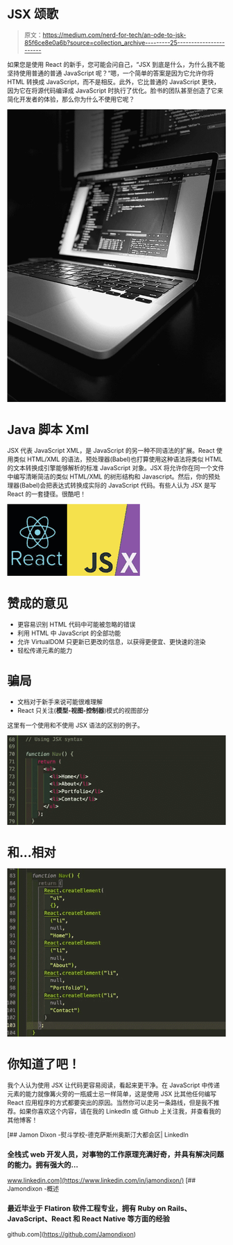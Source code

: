 # JSX 颂歌

> 原文：<https://medium.com/nerd-for-tech/an-ode-to-jsk-85f6ce8e0a6b?source=collection_archive---------25----------------------->

如果您是使用 React 的新手，您可能会问自己，“JSX 到底是什么，为什么我不能坚持使用普通的普通 JavaScript 呢？“嗯，一个简单的答案是因为它允许你将 HTML 转换成 JavaScript，而不是相反。此外，它比普通的 JavaScript 更快，因为它在将源代码编译成 JavaScript 时执行了优化。脸书的团队甚至创造了它来简化开发者的体验，那么你为什么不使用它呢？

![](img/a1bb36f18b29108ae87e3641bf095d21.png)

# Java 脚本 Xml

JSX 代表 JavaScript XML，是 JavaScript 的另一种不同语法的扩展。React 使用类似 HTML/XML 的语法，预处理器(Babel)也打算使用这种语法将类似 HTML 的文本转换成引擎能够解析的标准 JavaScript 对象。JSX 将允许你在同一个文件中编写清晰简洁的类似 HTML/XML 的树形结构和 Javascript。然后，你的预处理器(Babel)会把表达式转换成实际的 JavaScript 代码。有些人认为 JSX 是写 React 的一套捷径。很酷吧！

![](img/dec0ff02c60b2ce423bd06e9ee38cb43.png)

# 赞成的意见

*   更容易识别 HTML 代码中可能被忽略的错误
*   利用 HTML 中 JavaScript 的全部功能
*   允许 VirtualDOM 只更新已更改的信息，以获得更便宜、更快速的渲染
*   轻松传递元素的能力

# 骗局

*   文档对于新手来说可能很难理解
*   React 只关注(**模型-视图-控制器**)模式的视图部分

这里有一个使用和不使用 JSX 语法的区别的例子。

![](img/fb7628c632ea0a21cf68ab9c55c46524.png)

# 和...相对

![](img/d41085aebc9fc526a706133000c1118f.png)

# **你知道了吧！**

我个人认为使用 JSX 让代码更容易阅读，看起来更干净。在 JavaScript 中传递元素的能力就像篝火旁的一瓶威士忌一样简单，这是使用 JSX 比其他任何编写 React 应用程序的方式都要突出的原因。当然你可以走另一条路线，但是我不推荐。如果你喜欢这个内容，请在我的 LinkedIn 或 Github 上关注我，并查看我的其他博客！

[](https://www.linkedin.com/in/jamondixon/) [## Jamon Dixon -熨斗学校-德克萨斯州奥斯汀大都会区| LinkedIn

### 全栈式 web 开发人员，对事物的工作原理充满好奇，并具有解决问题的能力。拥有强大的…

www.linkedin.com](https://www.linkedin.com/in/jamondixon/) [](https://github.com/Jamondixon) [## Jamondixon -概述

### 最近毕业于 Flatiron 软件工程专业，拥有 Ruby on Rails、JavaScript、React 和 React Native 等方面的经验

github.com](https://github.com/Jamondixon)